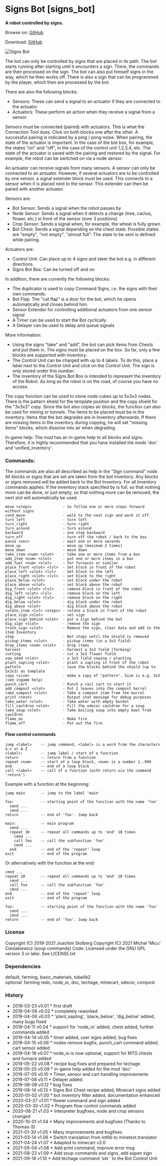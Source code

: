 Signs Bot [signs_bot]
=====================

**A robot controlled by signs.**

Browse on: [GitHub](https://github.com/joe7575/signs_bot)

Download: [GitHub](https://github.com/joe7575/signs_bot/archive/master.zip)

![Signs Bot](https://github.com/joe7575/signs_bot/blob/master/screenshot.png)


The bot can only be controlled by signs that are placed in its path.
The bot starts running after starting until it encounters a sign. There, the commands are then processed on the sign.
The bot can also put himself signs in the way, which he then works off.
There is also a sign that can be programmed by the player, which then are processed by the bot.

There are also the following blocks:
- Sensors: These can send a signal to an actuator if they are connected to the actuator.
- Actuators: These perform an action when they receive a signal from a sensor.

Sensors must be connected (paired) with actuators. This is what the Connection Tool does. Click on both blocks one after the other.
A successful pairing is indicated by a ping / pong noise.
When pairing, the state of the actuator is important. In the case of the bot box, for example, the states "on" and "off", in the case of the control unit 1,2,3,4, etc.
The state of the actuator is saved with the pairing and restored by the signal. For example, the robot can be switched on via a node sensor.

An actuator can receive signals from many sensors. A sensor can only be connected to an actuator. However, if several actuators are to be controlled by one sensor, a signal extender block must be used. This connects to a sensor when it is placed next to the sensor. This extender can then be paired with another actuator.

Sensors are:
- Bot Sensor: Sends a signal when the robot passes by
- Node Sensor: Sends a signal when it detects a change (tree, cactus, flower, etc.) in front of the sensor (over 3 positions)
- Crop Sensor: Sends a signal when, for example, the wheat is fully grown
- Bot Chest: Sends a signal depending on the chest state. Possible states are "empty", "not empty", "almost full". The state to be sent is defined while pairing.

Actuators are:
- Control Unit: Can place up to 4 signs and steer the bot e.g. in different directions.
- Signs Bot Box: Can be turned off and on

In addition, there are currently the following blocks:
- The duplicator is used to copy Command Signs, i.e. the signs with their own commands.
- Bot Flap: The "cat flap" is a door for the bot, which he opens automatically and closes behind him.
- Sensor Extender for controlling additional actuators from one sensor signal
- A Timer can be used to start the Bot cyclically
- A Delayer can be used to delay and queue signals

More information:
- Using the signs "take" and "add", the bot can pick items from Chests and put them in. The signs must be placed on the box. So far, only a few blocks are supported with Inventory.
- The Control Unit can be charged with up to 4 labels. To do this, place a label next to the Control Unit and click on the Control Unit. The sign is only stored under this number.
- The inventory of the Signs Bot Box is intended to represent the inventory of the Robot. As long as the robot is on the road, of course you have no access.

The copy function can be used to clone node cubes up to 5x3x3 nodes. There is the pattern shield for the template position and the copy shield for the "3x3x3" copy. Since the bot also copies air blocks, the function can also be used for mining or tunnels. The items to be placed must be in the inventory. Items that the bot degrades are in Inventory afterwards. If there are missing items in the inventory during copying, he will set "missing items" blocks, which dissolve into air when degrading.

In-game help:
The mod has an in-game help to all blocks and signs. Therefore, it is highly recommended that you have installed the mods 'doc' and 'unified_inventory'.

### Commands:
The commands are also all described as help in the "Sign command" node.
All blocks or signs that are set are taken from the bot inventory.
Any blocks or signs removed will be added back to the Bot Inventory.
For all Inventory commands applies: If the inventory stack specified by <slot> is full, so that nothing more can be done, or just empty, so that nothing more can be removed, the next slot will automatically be used.

    move <steps>              - to follow one or more steps forward without signs
    cond_move                 - walk to the next sign and work it off
    turn_left                 - turn left
    turn_right                - turn right
    turn_around               - turn around
    backward                  - one step backward
    turn_off                  - turn off the robot / back to the box
    pause <sec>               - wait one or more seconds
    move_up                   - move up (maximum 2 times)
    move_down                 - move down
    take_item <num> <slot>    - take one or more items from a box
    add_item <num> <slot>     - put one or more items in a box
    add_fuel <num> <slot>     - for furnaces or similar
    place_front <slot> <lvl>  - Set block in front of the robot
    place_left <slot> <lvl>   - Set block to the left
    place_right <slot> <lvl>  - set block to the right
    place_below <slot>        - set block under the robot
    place_above <slot>        - set block above the robot
    dig_front <slot> <lvl>    - remove block in front of the robot
    dig_left <slot> <lvl>     - remove block on the left
    dig_right <slot> <lvl>    - remove block on the right
    dig_below <slot>          - dig block under the robot
    dig_above <slot>          - dig block above the robot
    rotate_item <lvl> <steps> - rotate a block in front of the robot
    place_sign <slot>         - set sign
    place_sign_behind <slot>  - put a sign behind the bot
    dig_sign <slot>           - remove the sign
    trash_sign <slot>         - Remove the sign, clear data and add to the item Inventory
    stop                      - Bot stops until the shield is removed
    pickup_items <slot>       - pickup items (in a 3x3 field)
    drop_items <num> <slot>   - drop items
    harvest                   - harvest a 3x3 field (farming)
    cutting                   - cut a 3x3 flower field
    sow_seed <slot>           - a 3x3 field sowing / planting
    plant_sapling <slot>      - plant a sapling in front of the robot
    pattern                   - save the blocks behind the shield (up to 5x3x3) as template
    copy <size>               - make a copy of "pattern". Size is e.g. 3x3 (see ingame help)
    punch_cart                - Punch a rail cart to start it
    add_compost <slot>        - Put 2 leaves into the compost barrel
    take_compost <slot>       - Take a compost item from the barrel
    print <text>              - Output chat message for debug purposes
    take_water <slot>         - Take water with empty bucket
    fill_cauldron <slot>      - Fill the xdecor cauldron for a soup
    take_soup <slot>          - Take boiling soup into empty bowl from cauldron
    flame_on                  - Make fire
    flame_off                 - Put out the fire

#### Flow control commands

    jump <label>    -- jump command, <label> is a word from the characters a-z or A-Z
    <label>:        -- jump label / start of a function
    return          -- return from a function
    repeat <num>    -- start of a loop block, <num> is a number 1..999
    end             -- end of a loop block
    call <label>    -- call of a function (with return via the command 'return')

Example with a function at the beginning:

    jump main       -- jump to the label 'main'
    
    foo:            -- starting point of the function with the name 'foo'
      cmnd ...
      cmnd ...
    return          -- end of 'foo'. Jump back
    
    main:           -- main program
      cmnd ...
      repeat 10     -- repeat all commands up to 'end' 10 times
        cmnd ...
        call foo    -- call the subfunction 'foo'
        cmnd ...
      end           -- end of the 'repeat' loop
    exit            -- end of the program

Or alternatively with the function at the end:

    cmnd ...
    repeat 10       -- repeat all commands up to 'end' 10 times
      cmnd ...
      call foo      -- call the subfunction 'foo'
      cmnd ...
    end             -- end of the 'repeat' loop
    exit            -- end of the program
    
    foo:            -- starting point of the function with the name 'foo'
      cmnd ...
      cmnd ...
    return          -- end of 'foo'. Jump back

### License
Copyright (C) 2019-2021 Joachim Stolberg
Copyright (C) 2021 Michal 'Micu' Cieslakiewicz (soup commands)
Code: Licensed under the GNU GPL version 3 or later. See LICENSE.txt  


### Dependencies 
default, farming, basic_materials, tubelib2  
optional: farming redo, node_io, doc, techage, minecart, xdecor, compost


### History
- 2019-03-23  v0.01  * first draft
- 2019-04-06  v0.02  * completely reworked
- 2019-04-08  v0.03  * 'plant_sapling', 'place_below', 'dig_below' added, many bugs fixed
- 2019-04-11  v0.04  * support for 'node_io' added, chest added, further commands added
- 2019-04-14  v0.05  * timer added, user signs added, bug fixes
- 2019-04-15  v0.06  * nodes remove bugfix, punch_cart command added, cart sensor added
- 2019-04-18  v0.07  * node_io is now optional, support for MTG chests and furnace added
- 2019-05-22  v0.08  * recipe bug fixes and prepared for techage
- 2019-05-25  v0.09  * in-game help added for the mod 'doc'
- 2019-07-05  v0.10  * Timer, sensor and cart handling improvements
- 2019-07-08  v0.11  * Delayer added
- 2019-08-09  v0.12  * bug fixes
- 2019-08-14  v0.13  * Signs Bot Chest recipe added, Minecart signs added
- 2020-01-02  v1.00  * bot inventory filter added, documentation enhanced
- 2020-03-27  v1.01  * flower command and sign added
- 2020-03-30  v1.02  * Program flow control commands added
- 2020-06-21  v1.03  * Interpreter bugfixes, node and crop sensors changed
- 2020-10-01  v1.04  * Many improvements and bugfixes (Thanks to Thomas-S)
- 2021-01-30  v1.05  * Many improvements and bugfixes
- 2021-03-14  v1.06  * Switch translation from intllib to minetest.translator
- 2021-04-24  v1.07  * Adapted to minecart v2.0
- 2021-05-04  v1.08  * Add print command, improve error msg
- 2021-08-22  v1.09  * Add soup commands and signs, add aspen sign
- 2021-09-18  v1.10  * Add techage command 'set <num>' to the Bot Control Unit


